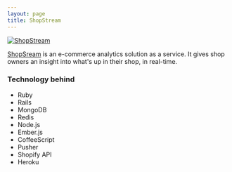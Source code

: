 ```yaml
---
layout: page
title: ShopStream
---
```


[![ShopStream](http://f.cl.ly/items/0h1l2h3N0z142p0G1s2L/ShopStream.jpg)](http://shopstream.co)

[ShopSream](http://shopstream.co/) is an e-commerce analytics solution
as a service. It gives shop owners an insight into what's up in their
shop, in real-time.

### Technology behind

* Ruby
* Rails
* MongoDB
* Redis
* Node.js
* Ember.js
* CoffeeScript
* Pusher
* Shopify API
* Heroku
